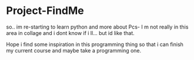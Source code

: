 # Project-FindMe
so.. im re-starting to learn python and more about Pcs-
I m not really in this area in collage and i dont know if i ll... but id like that.


Hope i find some inspiration in this programming thing so that i can finish my current course and maybe take a programming one.
